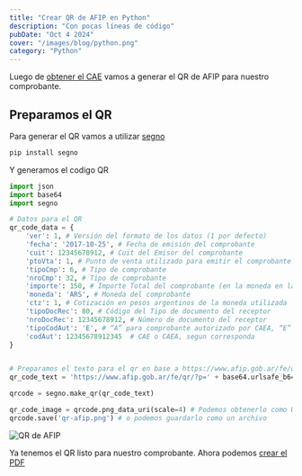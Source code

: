 ```yaml
---
title: "Crear QR de AFIP en Python"
description: "Con pocas líneas de código"
pubDate: "Oct 4 2024"
cover: "/images/blog/python.png"
category: "Python"
---
```


Luego de [obtener el CAE](/blog/crear-factura-electronica-de-afip-en-python/) vamos a generar el QR de AFIP para nuestro comprobante.

## Preparamos el QR

Para generar el QR vamos a utilizar [segno](https://github.com/heuer/segno)

```bash
pip install segno
```

Y generamos el codigo QR

```python
import json
import base64
import segno

# Datos para el QR
qr_code_data = {
    'ver': 1, # Versión del formato de los datos (1 por defecto)
    'fecha': '2017-10-25', # Fecha de emisión del comprobante
    'cuit': 12345678912, # Cuit del Emisor del comprobante
    'ptoVta': 1, # Punto de venta utilizado para emitir el comprobante
    'tipoCmp': 6, # Tipo de comprobante
    'nroCmp': 32, # Tipo de comprobante
    'importe': 150, # Importe Total del comprobante (en la moneda en la que fue emitido)
    'moneda': 'ARS', # Moneda del comprobante
    'ctz': 1, # Cotización en pesos argentinos de la moneda utilizada
    'tipoDocRec': 80, # Código del Tipo de documento del receptor
    'nroDocRec': 12345678912, # Número de documento del receptor
    'tipoCodAut': 'E', # “A” para comprobante autorizado por CAEA, “E” para comprobante autorizado por CAE
    'codAut': 12345678912345  # CAE o CAEA, segun corresponda
}


# Preparamos el texto para el qr en base a https://www.afip.gob.ar/fe/qr/especificaciones.asp
qr_code_text = 'https://www.afip.gob.ar/fe/qr/?p=' + base64.urlsafe_b64encode(json.dumps(qr_code_data).encode('utf-8')).decode('utf-8')

qrcode = segno.make_qr(qr_code_text)

qr_code_image = qrcode.png_data_uri(scale=4) # Podemos obtenerlo como URL
qrcode.save('qr-afip.png') # o podemos guardarlo como un archivo

```

![QR de AFIP](/images/blog/qr-afip.png)


Ya tenemos el QR listo para nuestro comprobante. Ahora podemos [crear el PDF](/blog/crear-factura-electronica-de-afip-en-python/)
